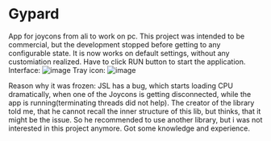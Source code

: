 # Gypard
App for joycons from ali to work on pc.
This project was intended to be commercial, but the development stopped before getting to any configurable state.
It is now works on default settings, without any customiation realized. Have to click RUN button to start the application.
Interface:
![image](https://user-images.githubusercontent.com/89610640/199732781-90847256-5aba-4cb0-86d3-21e423e53388.png)
Tray icon:
![image](https://user-images.githubusercontent.com/89610640/199733199-cf200260-8486-4279-a7b3-1f55af4abe71.png)

Reason why it was frozen: JSL has a bug, which starts loading CPU dramatically, when one of the Joycons is getting disconnected, while the app is running(terminating threads did not help). The creator of the library told me, that he cannot recall the inner structure of this lib, but thinks, that it might be the issue. So he recommended to use another library, but i was not interested in this project anymore. Got some knowledge and experience.
